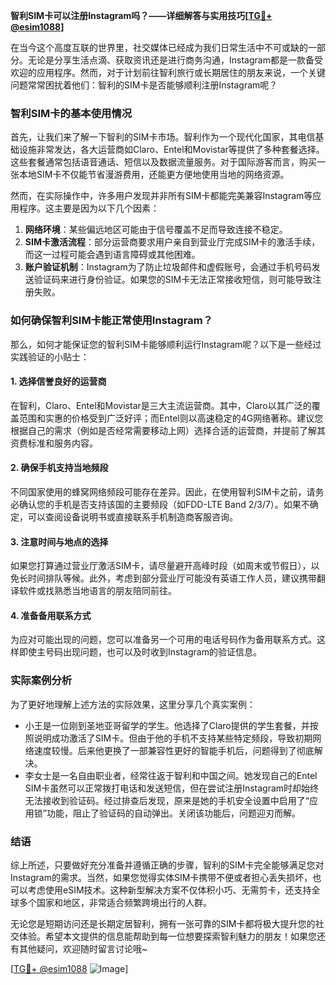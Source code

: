 **智利SIM卡可以注册Instagram吗？——详细解答与实用技巧[[TG💪+ @esim1088](https://t.me/s/esim1088)]**

在当今这个高度互联的世界里，社交媒体已经成为我们日常生活中不可或缺的一部分。无论是分享生活点滴、获取资讯还是进行商务沟通，Instagram都是一款备受欢迎的应用程序。然而，对于计划前往智利旅行或长期居住的朋友来说，一个关键问题常常困扰着他们：智利的SIM卡是否能够顺利注册Instagram呢？

### 智利SIM卡的基本使用情况

首先，让我们来了解一下智利的SIM卡市场。智利作为一个现代化国家，其电信基础设施非常发达，各大运营商如Claro、Entel和Movistar等提供了多种套餐选择。这些套餐通常包括语音通话、短信以及数据流量服务。对于国际游客而言，购买一张本地SIM卡不仅能节省漫游费用，还能更方便地使用当地的网络资源。

然而，在实际操作中，许多用户发现并非所有SIM卡都能完美兼容Instagram等应用程序。这主要是因为以下几个因素：

1. **网络环境**：某些偏远地区可能由于信号覆盖不足而导致连接不稳定。
2. **SIM卡激活流程**：部分运营商要求用户亲自到营业厅完成SIM卡的激活手续，而这一过程可能会遇到语言障碍或其他困难。
3. **账户验证机制**：Instagram为了防止垃圾邮件和虚假账号，会通过手机号码发送验证码来进行身份验证。如果您的SIM卡无法正常接收短信，则可能导致注册失败。

### 如何确保智利SIM卡能正常使用Instagram？

那么，如何才能保证您的智利SIM卡能够顺利运行Instagram呢？以下是一些经过实践验证的小贴士：

#### 1. 选择信誉良好的运营商
在智利，Claro、Entel和Movistar是三大主流运营商。其中，Claro以其广泛的覆盖范围和实惠的价格受到广泛好评；而Entel则以高速稳定的4G网络著称。建议您根据自己的需求（例如是否经常需要移动上网）选择合适的运营商，并提前了解其资费标准和服务内容。

#### 2. 确保手机支持当地频段
不同国家使用的蜂窝网络频段可能存在差异。因此，在使用智利SIM卡之前，请务必确认您的手机是否支持该国的主要频段（如FDD-LTE Band 2/3/7）。如果不确定，可以查阅设备说明书或直接联系手机制造商客服咨询。

#### 3. 注意时间与地点的选择
如果您打算通过营业厅激活SIM卡，请尽量避开高峰时段（如周末或节假日），以免长时间排队等候。此外，考虑到部分营业厅可能没有英语工作人员，建议携带翻译软件或找熟悉当地语言的朋友陪同前往。

#### 4. 准备备用联系方式
为应对可能出现的问题，您可以准备另一个可用的电话号码作为备用联系方式。这样即使主号码出现问题，也可以及时收到Instagram的验证信息。

### 实际案例分析

为了更好地理解上述方法的实际效果，这里分享几个真实案例：

- 小王是一位刚到圣地亚哥留学的学生。他选择了Claro提供的学生套餐，并按照说明成功激活了SIM卡。但由于他的手机不支持某些特定频段，导致初期网络速度较慢。后来他更换了一部兼容性更好的智能手机后，问题得到了彻底解决。
- 李女士是一名自由职业者，经常往返于智利和中国之间。她发现自己的Entel SIM卡虽然可以正常拨打电话和发送短信，但在尝试注册Instagram时却始终无法接收到验证码。经过排查后发现，原来是她的手机安全设置中启用了“应用锁”功能，阻止了验证码的自动弹出。关闭该功能后，问题迎刃而解。

### 结语

综上所述，只要做好充分准备并遵循正确的步骤，智利的SIM卡完全能够满足您对Instagram的需求。当然，如果您觉得实体SIM卡携带不便或者担心丢失损坏，也可以考虑使用eSIM技术。这种新型解决方案不仅体积小巧、无需剪卡，还支持全球多个国家和地区，非常适合频繁跨境出行的人群。

无论您是短期访问还是长期定居智利，拥有一张可靠的SIM卡都将极大提升您的社交体验。希望本文提供的信息能帮助到每一位想要探索智利魅力的朋友！如果您还有其他疑问，欢迎随时留言讨论哦~

[[TG💪+ @esim1088](https://t.me/s/esim1088) ![Image](https://i.postimg.cc/4NQfJmqS/Snipaste-2025-05-13-00-14-12.png)]